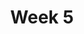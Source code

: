---
    title: Week 5 
    weekNumber: 5
    days:
      - date: May 2
        events:
          "**Class 9 : RMS**":
          "**9.1**{: .label .label-lecture } RMS Methodology": "
          [**podcast**{: .label .label-podcast }](https://podcast.ucsd.edu/watch/sp23/cse255_a00/9)
          [**slides**{: .label .label-slides }](/bigdata-2023-sp/resources/ppts/class10/RMS_Methodology.pptx)
          " 

          "**9.2**{: .label .label-lecture } High Dimensional Data Behaves Stranegely": "
          [**ipynb**{: .label .label-ipynb }](https://github.com/dsc-courses/bigdata-2023-sp-notebooks/blob/master/notebooks/Section3.5-Kmeans-dim-reduction/BasicAnalysis/5.Data%20in%20high%20dimensions%20behaves%20strangely.ipynb)
          [**quiz**{: .label .label-quiz }](https://canvas.ucsd.edu/courses/45123/quizzes/135423)"
      - date: May 4
        events:
          "**Homework 3: India Weather Analysis**": "
          [**HW**{: .label .label-hw }](https://github.com/dsc-courses/bigdata-2023-sp-private/blob/main/notebooks/HW2018/hw4-PCA-India/HW4.ipynb)"
      
      - date: May 4
        events:
          "**Class 10 : Decision Trees, Bagging, Random Forest**": 
          "**10.1**{: .label .label-lecture } Decision Trees": " 
          [**podcast**{: .label .label-podcast }](https://podcast.ucsd.edu/watch/sp23/cse255_a00/10)
          [**slides**{: .label .label-slides }](/bigdata-2023-sp/resources/ppts/class10/Decision_Trees.pptx)
          [**quiz**{: .label .label-quiz }](https://canvas.ucsd.edu/courses/45123/quizzes/135423)"

          "**10.2**{: .label .label-lecture } Ensembles (Change slides- bagging and random forrest)": " 
          [**slides**{: .label .label-slides }](/bigdata-2023-sp/resources/ppts/class10/Ensembles.pptx)"

---